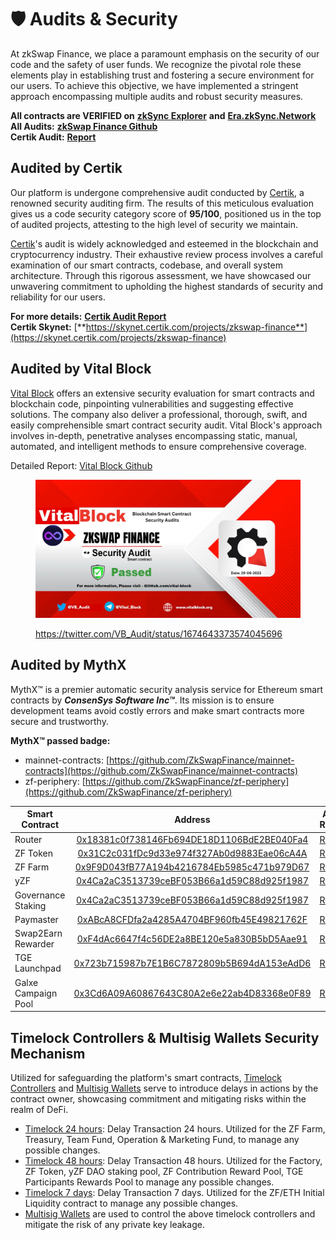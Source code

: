 # 🛡 Audits & Security

At zkSwap Finance, we place a paramount emphasis on the security of our code and the safety of user funds. We recognize the pivotal role these elements play in establishing trust and fostering a secure environment for our users. To achieve this objective, we have implemented a stringent approach encompassing multiple audits and robust security measures.

**All contracts are VERIFIED on** [**zkSync Explorer**](smart-contracts.md) **and** [**Era.zkSync.Network**](https://era.zksync.network/)\
**All Audits:** [**zkSwap Finance Github**](https://github.com/ZkSwapFinance/Audit-Reports)\
**Certik Audit:** [**Report**](https://github.com/ZkSwapFinance/Audit-Reports/blob/main/0\_\[Certik]\_zkSwap\_Finance\_Audit\_Report.pdf)

## Audited by Certik

Our platform is undergone comprehensive audit conducted by [Certik](https://www.certik.com/), a renowned security auditing firm. The results of this meticulous evaluation gives us a code security category score of **95/100**, positioned us in the top of audited projects, attesting to the high level of security we maintain.

[Certik](https://www.certik.com/)'s audit is widely acknowledged and esteemed in the blockchain and cryptocurrency industry. Their exhaustive review process involves a careful examination of our smart contracts, codebase, and overall system architecture. Through this rigorous assessment, we have showcased our unwavering commitment to upholding the highest standards of security and reliability for our users.

**For more details:** [**Certik Audit Report**](https://github.com/ZkSwapFinance/Audit-Reports/blob/main/0\_\[Certik]\_zkSwap\_Finance\_Audit\_Report.pdf)\
**Certik Skynet:** [**https://skynet.certik.com/projects/zkswap-finance**](https://skynet.certik.com/projects/zkswap-finance)

## Audited by Vital Block

[Vital Block](https://vitalblock.org/) offers an extensive security evaluation for smart contracts and blockchain code, pinpointing vulnerabilities and suggesting effective solutions. The company also deliver a professional, thorough, swift, and easily comprehensible smart contract security audit. Vital Block's approach involves in-depth, penetrative analyses encompassing static, manual, automated, and intelligent methods to ensure comprehensive coverage.

Detailed Report: [Vital Block Github](https://github.com/Vital-block/Smart-Contract-Audit/blob/main/ZKSWAP%20FINANCE%20AUDIT%20REPORT.pdf)

<figure><img src="../.gitbook/assets/image (42).png" alt="" width="563"><figcaption><p><a href="https://twitter.com/VB_Audit/status/1674643373574045696">https://twitter.com/VB_Audit/status/1674643373574045696</a></p></figcaption></figure>

## Audited by MythX

MythX™ is a premier automatic security analysis service for Ethereum smart contracts by _**ConsenSys Software Inc™**_. Its mission is to ensure development teams avoid costly errors and make smart contracts more secure and trustworthy.

**MythX™ passed badge:**&#x20;

* mainnet-contracts: [https://github.com/ZkSwapFinance/mainnet-contracts](https://github.com/ZkSwapFinance/mainnet-contracts)
* zf-periphery: [https://github.com/ZkSwapFinance/zf-periphery](https://github.com/ZkSwapFinance/zf-periphery)

| Smart Contract      |                                                              Address                                                             | Audit Report                                                                                                         |
| ------------------- | :------------------------------------------------------------------------------------------------------------------------------: | -------------------------------------------------------------------------------------------------------------------- |
| Router              |    [0x18381c0f738146Fb694DE18D1106BdE2BE040Fa4](https://era.zksync.network/address/0x18381c0f738146Fb694DE18D1106BdE2BE040Fa4)   | [Report](https://github.com/ZkSwapFinance/Audit-Reports/blob/main/2\_MythX\_DEX\_Full\_Report.pdf)                   |
| ZF Token            |    [0x31C2c031fDc9d33e974f327Ab0d9883Eae06cA4A](https://era.zksync.network/address/0x31C2c031fDc9d33e974f327Ab0d9883Eae06cA4A)   | [Report](https://github.com/ZkSwapFinance/Audit-Reports/blob/main/4\_MythX\_Token\_Full\_Report.pdf)                 |
| ZF Farm             | [0x9F9D043fB77A194b4216784Eb5985c471b979D67](https://era.zksync.network/address/0x9F9D043fB77A194b4216784Eb5985c471b979D67#code) | [Report](https://github.com/ZkSwapFinance/Audit-Reports/blob/main/5\_MythX\_Farm\_Full\_Report.pdf)                  |
| yZF                 | [0x4Ca2aC3513739ceBF053B66a1d59C88d925f1987](https://era.zksync.network/address/0x4Ca2aC3513739ceBF053B66a1d59C88d925f1987#code) | [Report](https://github.com/ZkSwapFinance/Audit-Reports/blob/main/7\_MythX\_yZFToken\_Full\_Report.pdf)              |
| Governance Staking  | [0x4Ca2aC3513739ceBF053B66a1d59C88d925f1987](https://era.zksync.network/address/0x4Ca2aC3513739ceBF053B66a1d59C88d925f1987#code) | [Report](https://github.com/ZkSwapFinance/Audit-Reports/blob/main/8\_MythX\_ZFGovernanceStaking\_Full\_Report.pdf)   |
| Paymaster           | [0xABcA8CFDfa2a4285A4704BF960fb45E49821762F](https://era.zksync.network/address/0xABcA8CFDfa2a4285A4704BF960fb45E49821762F#code) | [Report](https://github.com/ZkSwapFinance/Audit-Reports/blob/main/10\_MythX\_ZFPaymaster\_Full\_Report.pdf)          |
| Swap2Earn Rewarder  | [0xF4dAc6647f4c56DE2a8BE120e5a830B5bD5Aae91](https://era.zksync.network/address/0xF4dAc6647f4c56DE2a8BE120e5a830B5bD5Aae91#code) | [Report](https://github.com/ZkSwapFinance/Audit-Reports/blob/main/9\_MythX\_ZFSwap2EarnRewarder\_Full\_Report.pdf)   |
| TGE Launchpad       | [0x723b715987b7E1B6C7872809b5B694dA153eAdD6](https://era.zksync.network/address/0x723b715987b7E1B6C7872809b5B694dA153eAdD6#code) | [Report](https://github.com/ZkSwapFinance/Audit-Reports/blob/main/4\_MythX\_Token\_Full\_Report.pdf)                 |
| Galxe Campaign Pool | [0x3Cd6A09A60867643C80A2e6e22ab4D83368e0F89](https://era.zksync.network/address/0x3Cd6A09A60867643C80A2e6e22ab4D83368e0F89#code) | [Report](https://github.com/ZkSwapFinance/Audit-Reports/blob/main/6\_MythX\_Galxe\_Campaign\_Pool\_Full\_Report.pdf) |

## Timelock Controllers & Multisig Wallets Security Mechanism

Utilized for safeguarding the platform's smart contracts, [Timelock Controllers](https://docs.zkswap.finance/contracts-and-audits/smart-contracts) and [Multisig Wallets](https://docs.zkswap.finance/contracts-and-audits/multisig-wallets) serve to introduce delays in actions by the contract owner, showcasing commitment and mitigating risks within the realm of DeFi.

* [Timelock 24 hours](https://docs.zkswap.finance/contracts-and-audits/smart-contracts): Delay Transaction 24 hours. Utilized for the ZF Farm, Treasury, Team Fund, Operation & Marketing Fund, to manage any possible  changes.
* [Timelock 48 hours](https://docs.zkswap.finance/contracts-and-audits/smart-contracts): Delay Transaction 48 hours. Utilized for the Factory, ZF Token, yZF DAO staking pool, ZF Contribution Reward Pool, TGE Participants Rewards Pool to manage any possible changes.
* [Timelock 7 days](https://docs.zkswap.finance/contracts-and-audits/smart-contracts): Delay Transaction 7 days. Utilized for the ZF/ETH Initial Liquidity contract to manage any possible changes.
* [Multisig Wallets](https://docs.zkswap.finance/contracts-and-audits/multisig-wallets) are used to control the above timelock controllers and mitigate the risk of any private key leakage.
